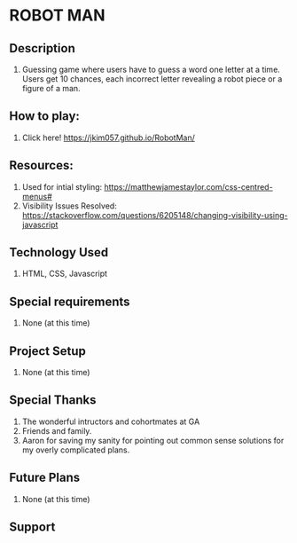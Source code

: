 # ROBOT MAN

## Description

1. Guessing game where users have to guess a word one letter at a time. Users get 10 chances, each incorrect letter revealing a robot piece or a figure of a man.

## How to play:
1. Click here! https://jkim057.github.io/RobotMan/


## Resources:
1. Used for intial styling: https://matthewjamestaylor.com/css-centred-menus#
1. Visibility Issues Resolved: https://stackoverflow.com/questions/6205148/changing-visibility-using-javascript 

## Technology Used
1. HTML, CSS, Javascript

## Special requirements
1. None (at this time)

## Project Setup
1. None (at this time)

## Special Thanks
1. The wonderful intructors and cohortmates at GA
1. Friends and family.
1. Aaron for saving my sanity for pointing out common sense solutions for my overly complicated plans.


## Future Plans
1. None (at this time)

## Support
